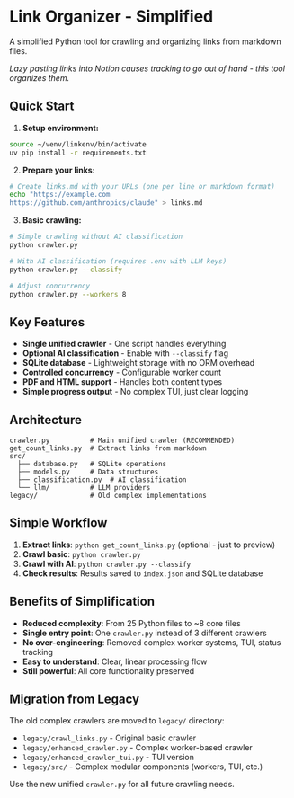 # Link Organizer - Simplified

A simplified Python tool for crawling and organizing links from markdown files. 

*Lazy pasting links into Notion causes tracking to go out of hand - this tool organizes them.*

## Quick Start

1. **Setup environment:**
```bash
source ~/venv/linkenv/bin/activate
uv pip install -r requirements.txt
```

2. **Prepare your links:**
```bash
# Create links.md with your URLs (one per line or markdown format)
echo "https://example.com
https://github.com/anthropics/claude" > links.md
```

3. **Basic crawling:**
```bash
# Simple crawling without AI classification
python crawler.py

# With AI classification (requires .env with LLM keys)
python crawler.py --classify

# Adjust concurrency
python crawler.py --workers 8
```

## Key Features

- **Single unified crawler** - One script handles everything
- **Optional AI classification** - Enable with `--classify` flag  
- **SQLite database** - Lightweight storage with no ORM overhead
- **Controlled concurrency** - Configurable worker count
- **PDF and HTML support** - Handles both content types
- **Simple progress output** - No complex TUI, just clear logging

## Architecture

```
crawler.py          # Main unified crawler (RECOMMENDED)
get_count_links.py  # Extract links from markdown
src/
  ├── database.py   # SQLite operations  
  ├── models.py     # Data structures
  ├── classification.py  # AI classification
  └── llm/          # LLM providers
legacy/             # Old complex implementations
```

## Simple Workflow

1. **Extract links**: `python get_count_links.py` (optional - just to preview)
2. **Crawl basic**: `python crawler.py` 
3. **Crawl with AI**: `python crawler.py --classify`
4. **Check results**: Results saved to `index.json` and SQLite database

## Benefits of Simplification

- **Reduced complexity**: From 25 Python files to ~8 core files
- **Single entry point**: One `crawler.py` instead of 3 different crawlers
- **No over-engineering**: Removed complex worker systems, TUI, status tracking
- **Easy to understand**: Clear, linear processing flow
- **Still powerful**: All core functionality preserved

## Migration from Legacy

The old complex crawlers are moved to `legacy/` directory:
- `legacy/crawl_links.py` - Original basic crawler
- `legacy/enhanced_crawler.py` - Complex worker-based crawler  
- `legacy/enhanced_crawler_tui.py` - TUI version
- `legacy/src/` - Complex modular components (workers, TUI, etc.)

Use the new unified `crawler.py` for all future crawling needs.
